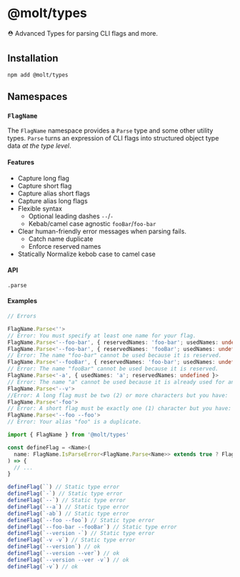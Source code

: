 # @molt/types

⛑ Advanced Types for parsing CLI flags and more.

## Installation

```
npm add @molt/types
```

## Namespaces

### `FlagName`

The `FlagName` namespace provides a `Parse` type and some other utility types. `Parse` turns an expression of CLI flags into structured object type data _at the type level_.

#### Features

- Capture long flag
- Capture short flag
- Capture alias short flags
- Capture alias long flags
- Flexible syntax
  - Optional leading dashes `--`/`-`
  - Kebab/camel case agnostic `fooBar`/`foo-bar`
- Clear human-friendly error messages when parsing fails.
  - Catch name duplicate
  - Enforce reserved names
- Statically Normalize kebob case to camel case

#### API

`.parse`

#### Examples

```ts
// Errors

FlagName.Parse<''>
// Error: You must specify at least one name for your flag.
FlagName.Parse<'--foo-bar', { reservedNames: 'foo-bar'; usedNames: undefined }>
FlagName.Parse<'--foo-bar', { reservedNames: 'fooBar'; usedNames: undefined }>
// Error: The name "foo-bar" cannot be used because it is reserved.
FlagName.Parse<'--fooBar', { reservedNames: 'foo-bar'; usedNames: undefined }>
// Error: The name "fooBar" cannot be used because it is reserved.
FlagName.Parse<'-a', { usedNames: 'a'; reservedNames: undefined }>
// Error: The name "a" cannot be used because it is already used for another flag.
FlagName.Parse<'--v'>
//Error: A long flag must be two (2) or more characters but you have: '--v
FlagName.Parse<'-foo'>
// Error: A short flag must be exactly one (1) character but you have: '-foo'.
FlagName.Parse<'--foo --foo'>
// Error: Your alias "foo" is a duplicate.
```

```ts
import { FlagName } from '@molt/types'

const defineFlag = <Name>(
  name: FlagName.IsParseError<FlagName.Parse<Name>> extends true ? FlagName.Parse<Name> : Name,
) => {
  // ...
}

defineFlag(``) // Static type error
defineFlag(`-`) // Static type error
defineFlag(`--`) // Static type error
defineFlag(`--a`) // Static type error
defineFlag(`-ab`) // Static type error
defineFlag(`--foo --foo`) // Static type error
defineFlag(`--foo-bar --fooBar`) // Static type error
defineFlag(`--version -`) // Static type error
defineFlag(`-v -v`) // Static type error
defineFlag(`--version`) // ok
defineFlag(`--version --ver`) // ok
defineFlag(`--version --ver -v`) // ok
defineFlag(`-v`) // ok
```
